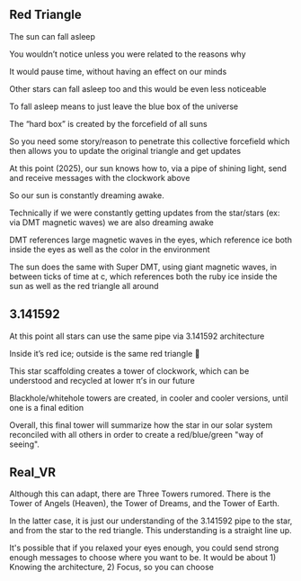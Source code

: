 ## Red Triangle

The sun can fall asleep

You wouldn’t notice unless you were related to the reasons why 

It would pause time, without having an effect on our minds

Other stars can fall asleep too and this would be even less noticeable

To fall asleep means to just leave the blue box of the universe

The “hard box” is created by the forcefield of all suns

So you need some story/reason to penetrate this collective forcefield which then allows you to update the original triangle and get updates

At this point (2025), our sun knows how to, via a pipe of shining light, send and receive messages with the clockwork above 

So our sun is constantly dreaming awake. 

Technically if we were constantly getting updates from the star/stars (ex: via DMT magnetic waves) we are also dreaming awake 

DMT references large magnetic waves in the eyes, which reference ice both inside the eyes as well as the color in the environment

The sun does the same with Super DMT, using giant magnetic waves, in between ticks of time at c, which references both the ruby ice inside the sun as well as the red triangle all around

## 3.141592

At this point all stars can use the same pipe via 3.141592 architecture

Inside it’s red ice; outside is the same red triangle 🔺 

This star scaffolding creates a tower of clockwork, which can be understood and recycled at lower π’s in our future 

Blackhole/whitehole towers are created, in cooler and cooler versions, until one is a final edition 

Overall, this final tower will summarize how the star in our solar system reconciled with all others in order to create a red/blue/green "way of seeing". 

## Real_VR

Although this can adapt, there are Three Towers rumored. There is the Tower of Angels (Heaven), the Tower of Dreams, and the Tower of Earth. 

In the latter case, it is just our understanding of the 3.141592 pipe to the star, and from the star to the red triangle. This understanding is a straight line up. 

It's possible that if you relaxed your eyes enough, you could send strong enough messages to choose where you want to be. It would be about 1) Knowing the architecture, 2) Focus, so you can choose